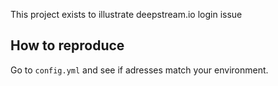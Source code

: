 This project exists to illustrate deepstream.io login issue

## How to reproduce

Go to `config.yml` and see if adresses match your environment.
